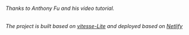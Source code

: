 
<h6>
Thanks to  Anthony Fu and his video tutorial.
</h6>

<h6>
The project is built based on <a href="https://github.com/antfu/vitesse-lite">vitesse-Lite</a> and deployed based on <a href="https://app.netlify.com">Netlify</a>
</h6>
